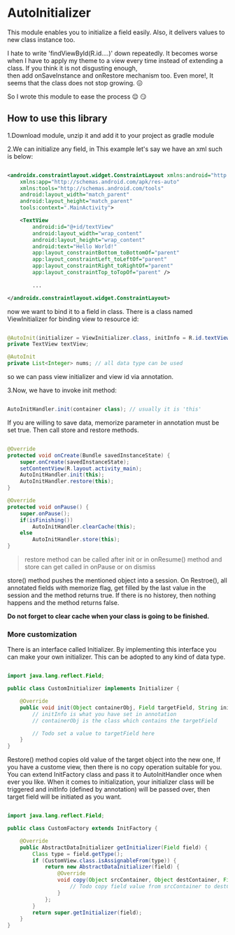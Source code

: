 # AutoInitializer
This module enables you to initialize a field easily. Also, it delivers values to new class instance too.

I hate to write 'findViewById(R.id....)' down repeatedly. It becomes worse when I have to apply my theme to a view every time instead of extending a class. If you think it is not disgusting enough,  
then add onSaveInstance and onRestore mechanism too.
Even more!, It seems that the class does not stop growing. :confounded:

So I wrote this module to ease the process :relieved: :smirk:

## How to use this library
1.Download module, unzip it and add it to your project as gradle module

2.We can initialize any field, in This example let's say we have an xml such is below:
```xml

<androidx.constraintlayout.widget.ConstraintLayout xmlns:android="http://schemas.android.com/apk/res/android"
    xmlns:app="http://schemas.android.com/apk/res-auto"
    xmlns:tools="http://schemas.android.com/tools"
    android:layout_width="match_parent"
    android:layout_height="match_parent"
    tools:context=".MainActivity">

    <TextView
        android:id="@+id/textView"
        android:layout_width="wrap_content"
        android:layout_height="wrap_content"
        android:text="Hello World!"
        app:layout_constraintBottom_toBottomOf="parent"
        app:layout_constraintLeft_toLeftOf="parent"
        app:layout_constraintRight_toRightOf="parent"
        app:layout_constraintTop_toTopOf="parent" />
        
        ...

</androidx.constraintlayout.widget.ConstraintLayout>

```
now we want to bind it to a field in class. There is a class named ViewInitializer for binding view to resource id:
```java

@AutoInit(initializer = ViewInitializer.class, initInfo = R.id.textView + "", memorize = false) //memorize is true by default
private TextView textView;

@AutoInit
private List<Integer> nums; // all data type can be used 

```
so we can pass view initializer and view id via annotation.
 
3.Now, we have to invoke init method:
```java

AutoInitHandler.init(container class); // usually it is 'this'

```
If you are willing to save data, memorize parameter in annotation must be set true. Then call store and restore methods.
```java

@Override
protected void onCreate(Bundle savedInstanceState) {
    super.onCreate(savedInstanceState);
    setContentView(R.layout.activity_main);
    AutoInitHandler.init(this);
    AutoInitHandler.restore(this);
}

@Override
protected void onPause() {
    super.onPause();
    if(isFinishing())
        AutoInitHandler.clearCache(this);
    else
        AutoInitHandler.store(this);
}

```
>restore method can be called after init or in onResume() method and store can get called in onPause or on dismiss

store() method pushes the mentioned object into a session. On Restroe(), all annotated fields with memorize flag, get filled by the last value in the session and the method returns true. If there is no historey, then nothing happens and the method returns false.

__Do not forget to clear cache when your class is going to be finished.__

### More customization
There is an interface called Initializer. By implementing this interface you can make your own initializer. This can be adopted to any kind of data type.
```java

import java.lang.reflect.Field;

public class CustomInitializer implements Initializer {

    @Override
    public void init(Object containerObj, Field targetField, String initInfo) throws Exception {
        // initInfo is what you have set in annotation
        // containerObj is the class which contains the targetField

        // Todo set a value to targetField here
    }
}

```
Restore() method copies old value of the target object into the new one, If you have a custome view, then there is no copy operation suitable for you. You can extend InitFactory class and pass it to AutoInitHandler once when ever you like. When it comes to initialization, your initializer class will be triggered and initInfo (defined by annotation) will be passed over, then target field will be initiated as you want.
```java

import java.lang.reflect.Field;

public class CustomFactory extends InitFactory {

    @Override
    public AbstractDataInitializer getInitializer(Field field) {
        Class type = field.getType();
        if (CustomView.class.isAssignableFrom(type)) {
            return new AbstractDataInitializer(field) {
                @Override
                void copy(Object srcContainer, Object destContainer, Field field) throws Exception {
                    // Todo copy field value from srcContainer to destContainer. Throw an exception if needed
                }
            };
        }
        return super.getInitializer(field);
    }
}

```
